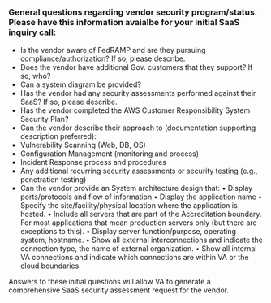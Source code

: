 ### General questions regarding vendor security program/status. Please have this information avaialbe for your initial SaaS inquiry call:


- Is the vendor aware of FedRAMP and are they pursuing compliance/authorization? If so, please describe.
- Does the vendor have additional Gov. customers that they support? If so, who?
- Can a system diagram be provided?
- Has the vendor had any security assessments performed against their SaaS? If so, please describe.
- Has the vendor completed the AWS Customer Responsibility System Security Plan?
- Can the vendor describe their approach to (documentation supporting description preferred):
- Vulnerability Scanning (Web, DB, OS)
- Configuration Management (monitoring and process)
- Incident Response process and procedures
- Any additional recurring security assessments or security testing (e.g., penetration testing)
- Can the vendor provide an System architecture design that:
 • Display ports/protocols and flow of information •	Display the application name •	Specify the site/facility/physical location where the    application is hosted. •	Include all servers that are part of the Accreditation boundary. For most applications that mean production  servers only (but there are exceptions to this). •	Display server function/purpose, operating system, hostname. •	Show all external  interconnections and indicate the connection type, the name of external organization. •	Show all internal VA connections and indicate which  connections are within VA or the cloud boundaries.
 
Answers to these initial questions will allow VA to generate a comprehensive SaaS security assessment request for the vendor.
 
